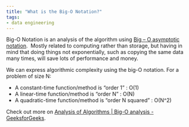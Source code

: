 ```yaml
---
title: "What is the Big-O Notation?"
tags:
- data engineering
---
```


Big-O Notation is an analysis of the algorithm using [Big – O asymptotic notation](https://www.geeksforgeeks.org/analysis-of-algorithms-set-3asymptotic-notations/).  Mostly related to computing rather than storage, but having in mind that doing things not exponentially, such as copying the same data many times, will save lots of performance and money.

We can express algorithmic complexity using the big-O notation. For a problem of size N:
-   A constant-time function/method is “order 1” : O(1)
-   A linear-time function/method is “order N” : O(N)
-   A quadratic-time function/method is “order N squared” : O(N^2) 

Check out more on [Analysis of Algorithms | Big-O analysis - GeeksforGeeks](https://www.geeksforgeeks.org/analysis-algorithms-big-o-analysis/).
